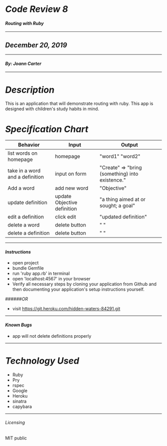 # _Code Review 8_
#### _Routing with Ruby_
****************
## _December 20, 2019_
****************
#### _By: Joann Carter_
***************
# _Description_
This is an application that will demonstrate routing with ruby. This app is designed with children's study habits in mind.

#  _Specification Chart_
| Behavior  | Input  | Output  |
|--------------|-----------|-----------|
|list words on homepage|homepage|"word1" "word2"|
|take in a word and a definition |input on form|"Create" => "bring (something) into existence."|
|Add a word | add new word |"Objective"|
|update definition|update Objective definition| "a thing aimed at or sought; a goal"|
|edit a definition|click edit|"updated definition"|
|delete a word |delete button |" "|
|delete a definition |delete button |" "|
******************
#### _Instructions_
* open project
* bundle Gemfile
* run 'ruby app.rb' in terminal
* open 'localhost:4567' in your browser
* Verify all necessary steps by cloning your application from Github and then documenting your application's setup instructions yourself.

######_OR_
* visit https://git.heroku.com/hidden-waters-84291.git
***************
#### _Known Bugs_
* app will not delete definitions properly
***************
# _Technology Used_
* Ruby
* Pry
* rspec
* Google
* Heroku
* sinatra
* capybara
*******
###### _Licensing_
MIT public
